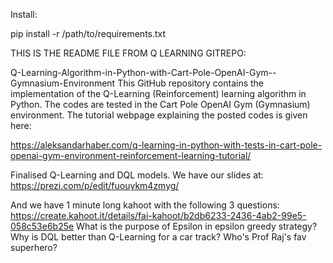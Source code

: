 Install: 

pip install -r /path/to/requirements.txt

THIS IS THE README FILE FROM Q LEARNING GITREPO:

Q-Learning-Algorithm-in-Python-with-Cart-Pole-OpenAI-Gym--Gymnasium-Environment This GitHub repository contains the implementation of the Q-Learning (Reinforcement) learning algorithm in Python. The codes are tested in the Cart Pole OpenAI Gym (Gymnasium) environment. The tutorial webpage explaining the posted codes is given here:

https://aleksandarhaber.com/q-learning-in-python-with-tests-in-cart-pole-openai-gym-environment-reinforcement-learning-tutorial/

Finalised Q-Learning and DQL models. We have our slides at: https://prezi.com/p/edit/fuouykm4zmyg/

And we have 1 minute long kahoot with the following 3 questions: https://create.kahoot.it/details/fai-kahoot/b2db6233-2436-4ab2-99e5-058c53e6b25e What is the purpose of Epsilon in epsilon greedy strategy? Why is DQL better than Q-Learning for a car track? Who's Prof Raj's fav superhero?